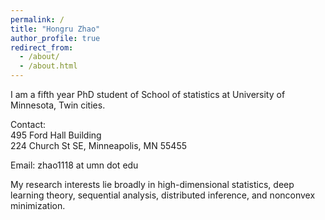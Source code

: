 ```yaml
---
permalink: /
title: "Hongru Zhao"
author_profile: true
redirect_from: 
  - /about/
  - /about.html
---
```




I am a fifth year PhD student of School of statistics at University of Minnesota, Twin cities.

Contact:<br>495 Ford Hall Building <br>224 Church St SE, Minneapolis, MN 55455

Email: zhao1118 at umn dot edu

My research interests lie broadly in high-dimensional statistics, deep learning theory, sequential analysis, distributed inference, and nonconvex minimization.
